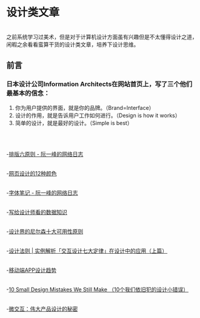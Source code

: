 # 设计类文章
<br/>
之前系统学习过美术，但是对于计算机设计方面虽有兴趣但是不太懂得设计之道，闲暇之余看看蛮算干货的设计类文章，培养下设计思维。

## 前言
### 日本设计公司Information Architects在网站首页上，写了三个他们最基本的信念：
1. 你为用户提供的界面，就是你的品牌。（Brand=Interface）
2. 设计的作用，就是告诉用户工作如何进行。（Design is how it works）
3. 简单的设计，就是最好的设计。（Simple is best）

<br/>
<br/>

-[排版六原则 - 阮一峰的网络日志](http://www.ruanyifeng.com/blog/2010/10/six_principles_of_layout_design.html)
<br/>
<br/>

-[网页设计的12种颜色](http://www.ruanyifeng.com/blog/2010/09/12_colors_used_in_web_design.html)
<br/>
<br/>

-[字体笔记 - 阮一峰的网络日志](http://www.ruanyifeng.com/blog/2008/06/typography_notes.html)
<br/>
<br/>

-[写给设计师看的数据知识](http://dwz.cn/Gbj3Ai9c)
<br/>
<br/>

-[设计界的尼尔森十大可用性原则](http://dwz.cn/jipoCdPb)
<br/>
<br/>

-[设计法则 | 实例解析「交互设计七大定律」在设计中的应用（上篇）](http://coffee.pmcaff.com/article/13715)
<br/>
<br/>

-[移动端APP设计趋势](http://coffee.pmcaff.com/article/1070722874697856/pmcaff?utm_source=search)
<br/>
<br/>

-[10 Small Design Mistakes We Still Make （10个我们依旧犯的设计小错误）](https://www.alexi2015.top/?id=76)
<br/>
<br/>

-[微交互：伟大产品设计的秘密](https://www.alexi2015.top/?id=75)
<br/>
<br/>




